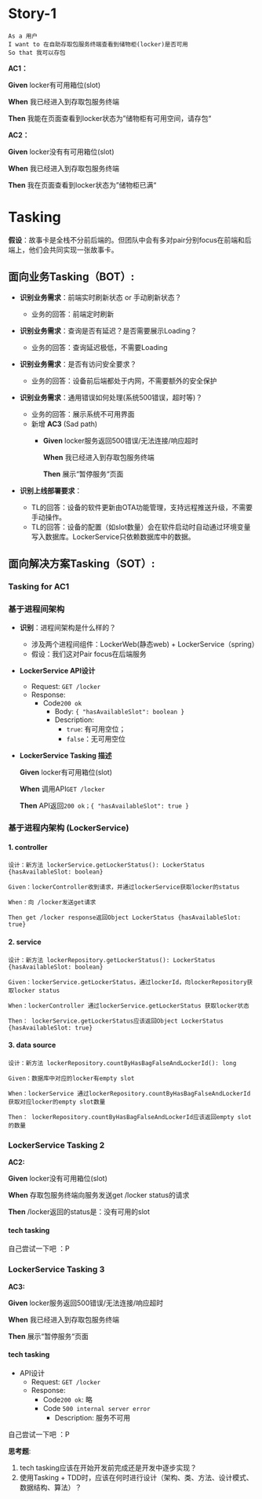 # Story-1

```
As a 用户
I want to 在自助存取包服务终端查看到储物柜(locker)是否可用
So that 我可以存包
```

**AC1：**

**Given** locker有可用箱位(slot)

**When** 我已经进入到存取包服务终端

**Then** 我能在页面查看到locker状态为”储物柜有可用空间，请存包“

**AC2：**

**Given** locker没有有可用箱位(slot)

**When** 我已经进入到存取包服务终端

**Then** 我在页面查看到locker状态为”储物柜已满“

# Tasking
**假设**：故事卡是全栈不分前后端的。但团队中会有多对pair分别focus在前端和后端上，他们会共同实现一张故事卡。

## 面向业务Tasking（BOT）: 
- **识别业务需求**：前端实时刷新状态 or 手动刷新状态？
  - 业务的回答：前端定时刷新
- **识别业务需求**：查询是否有延迟？是否需要展示Loading？
  - 业务的回答：查询延迟极低，不需要Loading
- **识别业务需求**：是否有访问安全要求？
  - 业务的回答：设备前后端都处于内网，不需要额外的安全保护
- **识别业务需求**：通用错误如何处理(系统500错误，超时等)？
  - 业务的回答：展示系统不可用界面
  - 新增 **AC3** (Sad path)
    - **Given** locker服务返回500错误/无法连接/响应超时

      **When** 我已经进入到存取包服务终端

      **Then** 展示“暂停服务“页面
      
- **识别上线部署要求**：
  - TL的回答：设备的软件更新由OTA功能管理，支持远程推送升级，不需要手动操作。
  - TL的回答：设备的配置（如slot数量）会在软件启动时自动通过环境变量写入数据库。LockerService只依赖数据库中的数据。

## 面向解决方案Tasking（SOT）:

### Tasking for AC1

### 基于进程间架构
- **识别**：进程间架构是什么样的？
  - 涉及两个进程间组件：LockerWeb(静态web) + LockerService（spring）
  - 假设：我们这对Pair focus在后端服务
- **LockerService API设计**
  - Request: `GET /locker`
  - Response: 
    - Code`200 ok`
      - Body: `{ "hasAvailableSlot": boolean }`
      - Description: 
        - `true`: 有可用空位；
        - `false`：无可用空位
- **LockerService Tasking 描述**

  **Given** locker有可用箱位(slot)

  **When** 调用API`GET /locker`

  **Then** API返回`200 ok；{ "hasAvailableSlot": true }`

### 基于进程内架构 (LockerService)

#### 1. controller

```text
设计：新方法 lockerService.getLockerStatus(): LockerStatus {hasAvailableSlot: boolean}

Given：lockerController收到请求，并通过lockerService获取locker的status

When：向 /locker发送get请求

Then get /locker response返回Object LockerStatus {hasAvailableSlot: true}
```

#### 2. service

```text
设计：新方法 lockerRepository.getLockerStatus(): LockerStatus {hasAvailableSlot: boolean}

Given：lockerService.getLockerStatus，通过lockerId，向lockerRepository获取locker status

When：lockerController 通过lockerService.getLockerStatus 获取locker状态

Then： lockerService.getLockerStatus应该返回Object LockerStatus {hasAvailableSlot: true}
```

#### 3. data source

```text
设计：新方法 lockerRepository.countByHasBagFalseAndLockerId(): long

Given：数据库中对应的locker有empty slot

When：lockerService 通过lockerRepository.countByHasBagFalseAndLockerId 获取对应locker的empty slot数量

Then： lockerRepository.countByHasBagFalseAndLockerId应该返回empty slot的数量
```

### LockerService Tasking 2

**AC2:**

**Given** locker没有可用箱位(slot)

**When** 存取包服务终端向服务发送get /locker status的请求

**Then** /locker返回的status是：没有可用的slot

#### tech tasking
自己尝试一下吧 ：P


### LockerService Tasking 3

**AC3:**

**Given** locker服务返回500错误/无法连接/响应超时

**When** 我已经进入到存取包服务终端

**Then** 展示“暂停服务“页面

#### tech tasking

- API设计
  - Request: `GET /locker`
  - Response: 
    - Code`200 ok`: 略
    - Code `500 internal server error`
      - Description: 服务不可用

自己尝试一下吧 ：P

**思考题**: 
1. tech tasking应该在开始开发前完成还是开发中逐步实现？
2. 使用Tasking + TDD时，应该在何时进行设计（架构、类、方法、设计模式、数据结构、算法）？
